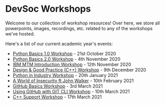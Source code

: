 # DevSoc Workshops
Welcome to our collection of workshop resources! Over here, we store all powerpoints, images, recordings, etc. related to any of the workshops we've hosted.  

Here's a list of our current academic year's events:
* [Python Basics 1.0 Workshop](https://github.com/NTUDevSoc/Workshops/tree/main/Python%20Workshop%201) - 21st October 2020
* [Python Basics 2.0 Workshop](https://github.com/NTUDevSoc/Workshops/tree/main/Python%20Workshop%202) - 4th November 2020
* [IBM MTM Introduction Workshop](https://github.com/NTUDevSoc/Workshops/tree/main/MTM%20Workshop) - 12th November 2020
* [Design & Good Practice (C++) Workshop](https://github.com/NTUDevSoc/Workshops/tree/main/C%2B%2B%20Good%20Practice) - 9th December 2020
* [Python in Industry Workshop](https://github.com/NTUDevSoc/Workshops/tree/main/Python%20in%20Industry) - 20th January 2021
* [A World of Insecurity ft John Walker](https://github.com/NTUDevSoc/Workshops/tree/main/World%20Of%20Insecurity) - 10th February 2021
* [GitHub Basics Workshop](https://github.com/NTUDevSoc/Workshops/tree/main/GitHub%20Basics%20Workshop) - 3rd March 2021
* [Using GitHub with GIT CLI Workshop](https://github.com/NTUDevSoc/Workshops/tree/main/GitHub%20Git%20CLI) - 10th March 2021
* [C++ Support Workshop](https://github.com/NTUDevSoc/Workshops/tree/main/C%2B%2B%20Workshop) - 17th March 2021
